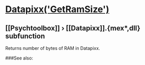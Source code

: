 # [Datapixx('GetRamSize')](Datapixx-GetRamSize) 
## [[Psychtoolbox]] &#8250; [[Datapixx]].{mex*,dll} subfunction


Returns number of bytes of RAM in Datapixx.  
  


###See also:

